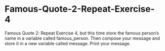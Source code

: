 # Famous-Quote-2-Repeat-Exercise-4
Famous Quote 2: Repeat Exercise 4, but this time store the famous person’s name in a variable called famous_person. Then compose your message and store it in a new variable called message. Print your message.
